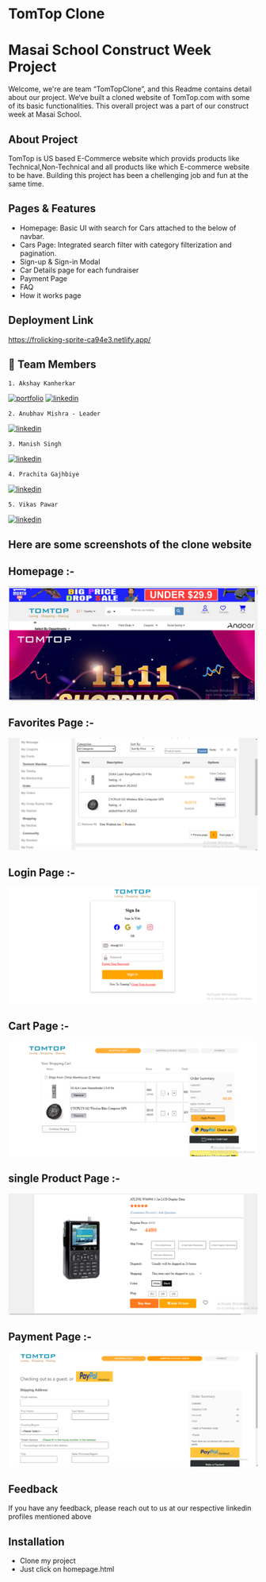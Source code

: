 # TomTop Clone

# Masai School Construct Week Project

Welcome, we're are team “TomTopClone”, and this Readme contains detail about our project. We‘ve built a cloned website of TomTop.com with some of its basic functionalities. This overall project was a part of our construct week at Masai School.


## About Project
TomTop is US based E-Commerce website which provids products like Technical,Non-Technical and all products like which E-commerce website to be have. Building this project has been a chellenging job and fun at the same time. <br />

## Pages & Features

- Homepage: Basic UI with search for Cars attached to the below of navbar.
- Cars Page: Integrated search filter with category filterization and pagination.
- Sign-up & Sign-in Modal
- Car Details page for each fundraiser
- Payment Page
- FAQ 
- How it works page

## Deployment Link

https://frolicking-sprite-ca94e3.netlify.app/

## 🔗 Team Members
    1. Akshay Kanherkar
[![portfolio](https://img.shields.io/badge/my_portfolio-000?style=for-the-badge&logo=ko-fi&logoColor=white)](https://akshay-kanherkar.netlify.app)
[![linkedin](https://img.shields.io/badge/linkedin-0A66C2?style=for-the-badge&logo=linkedin&logoColor=white)](https://www.linkedin.com/in/akshay-kanherkar-0178531b1/)
    
    2. Anubhav Mishra - Leader
[![linkedin](https://img.shields.io/badge/linkedin-0A66C2?style=for-the-badge&logo=linkedin&logoColor=white)](https://www.linkedin.com/in/anubhav-mishra-725b9322b/)
    
    3. Manish Singh
[![linkedin](https://img.shields.io/badge/linkedin-0A66C2?style=for-the-badge&logo=linkedin&logoColor=white)](https://www.linkedin.com/in/manish-singh174013/)
    
    4. Prachita Gajhbiye
[![linkedin](https://img.shields.io/badge/linkedin-0A66C2?style=for-the-badge&logo=linkedin&logoColor=white)](https://www.linkedin.com/in/prachita-gajbhiye-645698233/)
    
    5. Vikas Pawar
[![linkedin](https://img.shields.io/badge/linkedin-0A66C2?style=for-the-badge&logo=linkedin&logoColor=white)](https://www.linkedin.com/in/vikas-pawar03/)



<h2>Here are some screenshots of the clone website</h2>



<h2> Homepage :- </h2>


<img  src="./screen_shots/Homepage.PNG"/>




<h2> Favorites Page :- </h2>


<img  src="./screen_shots/favorites.PNG"/>


<h2> Login Page :- </h2>


<img  src="./screen_shots/login.PNG"/>

<h2> Cart Page :- </h2>


<img  src="./screen_shots/cart.PNG"/>

<h2> single Product Page :- </h2>


<img  src="./screen_shots/single_product.PNG"/>

<h2> Payment Page :- </h2>


<img  src="./screen_shots/payment.PNG"/>



## Feedback

If you have any feedback, please reach out to us at our respective linkedin profiles mentioned above


## Installation

- Clone my project
- Just click on homepage.html
